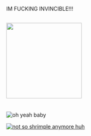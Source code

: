 <h> IM FUCKING INVINCIBLE!!!</h>
<h2><img src="https://media.tenor.com/-1XE9TlqpbAAAAAC/im-invincible-sundowner-metal-gear.gif" width="200"></h2>

<br>

<img align="center" src="https://github-readme-stats.vercel.app/api?username=rustedBlood&include_all_commits=true&count_private=true&show_icons=true&line_height=20&title_color=7A7ADB&icon_color=2234AE&text_color=D3D3D3&bg_color=0,000000,130F40" alt="oh yeah baby">

</br>

[![not so shrimple anymore huh](https://github-readme-stats.vercel.app/api/top-langs/?username=rustedBlood&layout=compact&text_color=daf7dc&bg_color=151515)](https://github.com/anuraghazra/github-readme-stats)
